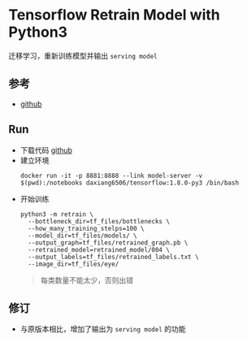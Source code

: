 # Tensorflow Retrain Model with Python3
迁移学习，重新训练模型并输出 `serving model`

## 参考
* [github](https://github.com/googlecodelabs/tensorflow-for-poets-2)  

## Run
* 下载代码
  [github](https://github.com/daxiang6506/TF-Retrain-Model)
* 建立环境
  ```
  docker run -it -p 8881:8888 --link model-server -v $(pwd):/notebooks daxiang6506/tensorflow:1.8.0-py3 /bin/bash
  ```
* 开始训练
  ```
  python3 -m retrain \
    --bottleneck_dir=tf_files/bottlenecks \
    --how_many_training_stelps=100 \
    --model_dir=tf_files/models/ \
    --output_graph=tf_files/retrained_graph.pb \
    --retrained_model=retrained_model/004 \
    --output_labels=tf_files/retrained_labels.txt \
    --image_dir=tf_files/eye/
  ```
  >每类数量不能太少，否则出错

## 修订
* 与原版本相比，增加了输出为 `serving model` 的功能
